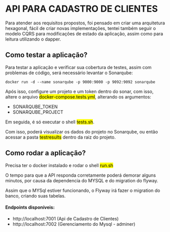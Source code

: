 # API PARA CADASTRO DE CLIENTES

Para atender aos requisitos propostos, foi pensado em criar uma arquitetura hexagonal, fácil de criar novas implementações, tentei também seguir o modelo CQRS para modificações de estado da aplicação, assim como para leitura utilizando o dapper.

## Como testar a aplicação?

Para testar a aplicação e verificar sua cobertura de testes, assim com problemas de código, será necessário levantar o Sonarqube:

```
docker run -d --name sonarqube -p 9000:9000 -p 9092:9092 sonarqube
```

Após isso, configure um projeto e um token dentro do sonar, com isso, altere o arquivo <mark>docker-compose.tests.yml</mark>, alterando os argumentos:
- SONARQUBE_TOKEN
- SONARQUBE_PROJECT

Em seguida, é só executar o shell <mark>tests.sh</mark>.

Com isso, poderá visualizar os dados do projeto no Sonarqube, ou então acessar a pasta <mark>testresults</mark> dentro da raiz do projeto.


## Como rodar a aplicação?

Precisa ter o docker instalado e rodar o shell <mark>run.sh</mark>

O tempo para que a API responda corretamente poderá demorar alguns minutos, por causa da dependencia do MYSQL e do migration do flyway.

Assim que o MYSql estiver funcionando, o Flyway irá fazer o migration do banco, criando suas tabelas.


#### Endpoints disponíveis:
* http://localhost:7001 (Api de Cadastro de Clientes)
* http://localhost:7002 (Gerenciamento do Mysql - adminer)

